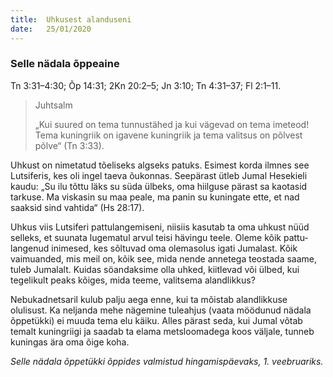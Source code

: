 ```yaml
---
title:  Uhkusest alanduseni
date:   25/01/2020
---
```


### Selle nädala õppeaine
Tn 3:31–4:30; Õp 14:31; 2Kn 20:2–5; Jn 3:10; Tn 4:31–37; Fl 2:1–11.

> <p>Juhtsalm</p>
> „Kui suured on tema tunnustähed ja kui vägevad on tema imeteod! Tema kuningriik on igavene kuningriik ja tema valitsus on põlvest põlve“ (Tn 3:33).

Uhkust on nimetatud tõeliseks algseks patuks. Esimest korda ilmnes see Lutsiferis, kes oli ingel taeva õukonnas. Seepärast ütleb Jumal Hesekieli kaudu: „Su ilu tõttu läks su süda ülbeks, oma hiilguse pärast sa kaotasid tarkuse. Ma viskasin su maa peale, ma panin su kuningate ette, et nad saaksid sind vahtida“ (Hs 28:17).

Uhkus viis Lutsiferi pattulangemiseni, niisiis kasutab ta oma uhkust nüüd selleks, et suunata lugematul arvul teisi hävingu teele. Oleme kõik pattu­langenud inimesed, kes sõltuvad oma olemasolus igati Jumalast. Kõik vaimuanded, mis meil on, kõik see, mida nende annetega teostada saame, tuleb Jumalalt. Kuidas söandaksime olla uhked, kiitlevad või ülbed, kui tegelikult peaks kõiges, mida teeme, valitsema alandlikkus?

Nebukadnetsaril kulub palju aega enne, kui ta mõistab alandlikkuse olulisust. Ka neljanda mehe nägemine tuleahjus (vaata möödunud nädala õppetükki) ei muuda tema elu käiku. Alles pärast seda, kui Jumal võtab temalt kuningriigi ja saadab ta elama metsloomadega koos väljale, tunneb kuningas ära oma õige koha.

_Selle nädala õppetükki õppides valmistud hingamispäevaks, 1. veebruariks._
